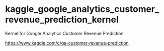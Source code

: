 # kaggle_google_analytics_customer_revenue_prediction_kernel
Kernel for Google Analytics Customer Revenue Prediction

https://www.kaggle.com/c/ga-customer-revenue-prediction
